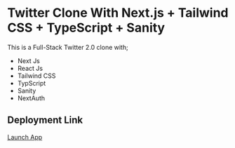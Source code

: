 # Twitter Clone With Next.js + Tailwind CSS + TypeScript + Sanity

This is a Full-Stack Twitter 2.0 clone with;

- Next Js
- React Js
- Tailwind CSS
- TypScript
- Sanity
- NextAuth

## Deployment Link

[Launch App](https://twitter-clone-nine-chi.vercel.app)
